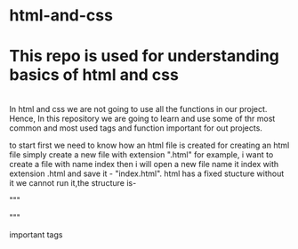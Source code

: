# html-and-css
<h1>This repo is used for understanding basics of html and css</h1><br>
In html and css we are not going to use all the functions in our project. <br>
Hence, In this repository we are going to learn and use some of thr most common and most used tags and function important for out projects.<br>


to start first we need to know how an html file is created
for creating an html file simply create a new file with extension ".html"
for example, i want to create a file with name index then i will open a new file name it index with extension .html and save it - "index.html".
html has a fixed stucture without it we cannot run it,the structure is-

"""
<html>
<head>
<title></title>
</head>
<body>
</body>
</html>"""

important tags 
